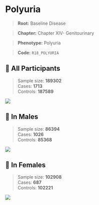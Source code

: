 # Polyuria

> **Root:** Baseline Disease  

> **Chapter:** Chapter XIV- Genitourinary  

> **Phenotype:** Polyuria  

> **Code:** `R18_POLYURIA`

## 🧪 All Participants  
> Sample size: **189302**  
> Cases: **1713**  
> Controls: **187589**
<img src="/Disease/Figures/ALL/Incidence/R18_POLYURIA.png"/>
<CsvTable src="/public/Disease/Data/ALL/Incidence/COX_R18_POLYURIA.csv" label="🔍 View full results" />

## 👨 In Males  
> Sample size: **86394**  
> Cases: **1026**  
> Controls: **85368**
<img src="/Disease/Figures/Male/Incidence/R18_POLYURIA.png"/>
<CsvTable src="/public/Disease/Data/Male/Incidence/COX_R18_POLYURIA.csv" label="🔍 View full results" />

## 👩 In Females  
> Sample size: **102908**  
> Cases: **687**  
> Controls: **102221**
<img src="/Disease/Figures/Female/Incidence/R18_POLYURIA.png"/>
<CsvTable src="/public/Disease/Data/Female/Incidence/COX_R18_POLYURIA.csv" label="🔍 View full results" />
